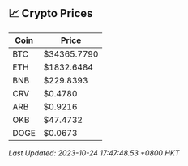 ## 📈 Crypto Prices

| Coin | Price |
| ---- | ----- |
| BTC | $34365.7790 |
| ETH | $1832.6484 |
| BNB | $229.8393 |
| CRV | $0.4780 |
| ARB | $0.9216 |
| OKB | $47.4732 |
| DOGE | $0.0673 |

_Last Updated: 2023-10-24 17:47:48.53 +0800 HKT_
